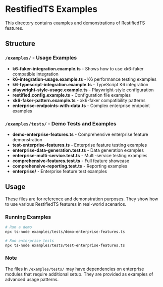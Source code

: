 # RestifiedTS Examples

This directory contains examples and demonstrations of RestifiedTS features.

## Structure

### `/examples/` - Usage Examples
- **k6-faker-integration.example.ts** - Shows how to use xk6-faker compatible integration
- **k6-integration-usage.example.ts** - K6 performance testing examples  
- **k6-typescript-integration.example.ts** - TypeScript K6 integration
- **playwright-style-usage.example.ts** - Playwright-style configuration
- **restified.config.example.ts** - Configuration file examples
- **xk6-faker-pattern.example.ts** - xk6-faker compatibility patterns
- **enterprise-endpoints-with-data.ts** - Complex enterprise endpoint examples

### `/examples/tests/` - Demo Tests and Examples
- **demo-enterprise-features.ts** - Comprehensive enterprise feature demonstration
- **test-enterprise-features.ts** - Enterprise feature testing examples
- **enterprise-data-generation.test.ts** - Data generation examples
- **enterprise-multi-service.test.ts** - Multi-service testing examples
- **comprehensive-features.test.ts** - Full feature showcase
- **comprehensive-reporting.test.ts** - Reporting examples
- **enterprise/** - Enterprise feature test examples

## Usage

These files are for reference and demonstration purposes. They show how to use various RestifiedTS features in real-world scenarios.

### Running Examples

```bash
# Run a demo
npx ts-node examples/tests/demo-enterprise-features.ts

# Run enterprise tests
npx ts-node examples/tests/test-enterprise-features.ts
```

### Note

The files in `/examples/tests/` may have dependencies on enterprise modules that require additional setup. They are provided as examples of advanced usage patterns.